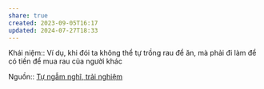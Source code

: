 ```yaml
---
share: true
created: 2023-09-05T16:17
updated: 2024-07-27T18:33
---
```

Khái niệm:: 
Ví dụ, khi đói ta không thể tự trồng rau để ăn, mà phải đi làm để có tiền để mua rau của người khác

Nguồn:: [Tự ngẫm nghĩ, trải nghiệm](T%E1%BB%B1%20ng%E1%BA%ABm%20ngh%C4%A9,%20tr%E1%BA%A3i%20nghi%E1%BB%87m.md)
